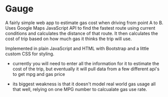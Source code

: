 # Gauge
A fairly simple web app to estimate gas cost when driving from point A to B. Uses Google Maps JavaScript API to find the fastest route using current conditions and calculates the distance of that route. It then calculates the cost of trip based on how much gas it thinks the trip will use. 

Implemented in plain JavaScript and HTML with Bootstrap and a little custom CSS for styling.

* currently you will need to enter all the information for it to estimate the cost of the trip, but eventually it will pull data from a few different api's to get mpg and gas price

* its biggest weakness is that it doesn't model real world gas usage all that well, relying on one MPG number to calcualate gas use rate.
